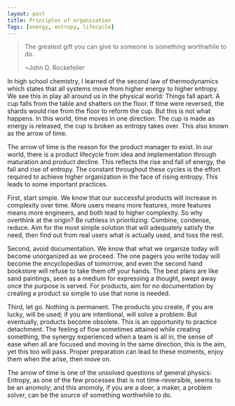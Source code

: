 ```yaml
---
layout: post
title: Principles of organization 
Tags: [energy, entropy, lifecycle]
---
```


>The greatest gift you can give to someone is something worthwhile to do.
>
>~John D. Rockefeller

In high school chemistry, I learned of the second law of thermodynamics which states that all systems move from higher energy to higher entropy.  We see this in play all around us in the physical world:  Things fall apart.  A cup falls from the table and shatters on the floor.  If time were reversed, the shards would rise from the floor to reform the cup.  But this is not what happens.  In this world, time moves in one direction:  The cup is made as energy is released, the cup is broken as entropy takes over.  This also known as the arrow of time.  

The arrow of time is the reason for the product manager to exist.  In our world, there is a product lifecycle from idea and implementation through maturation and product decline.  This reflects the rise and fall of energy, the fall and rise of entropy.  The constant throughout these cycles is the effort required to achieve higher organization in the face of rising entropy.  This leads to some important practices.

First, start simple.  We know that our successful products will increase in complexity over time.  More users means more features, more features means more engineers, and both lead to higher complexity.  So why overthink at the origin?  Be ruthless in prioritizing: Combine, condense, reduce.  Aim for the most simple solution that will adequately satisfy the need, then find out from real users what is actually used, and toss the rest.  

Second, avoid documentation.  We know that what we organize today will become unorganized as we proceed.  The one pagers you write today will become the encyclopedias of tomorrow, and even the second hand bookstore will refuse to take them off your hands.  The best plans are like sand paintings, seen as a medium for expressing a thought, swept away once the purpose is served.  For products, aim for no documentation by creating a product so simple to use that none is needed. 

Third, let go.  Nothing is permanent.  The products you create, if you are lucky, will be used; if you are intentional, will solve a problem.  But eventually, products become obsolete.  This is an opportunity to practice detachment.  The feeling of flow sometimes attained while creating something, the synergy experienced when a team is all in, the sense of ease when all are focused and moving in the same direction, this is the aim, yet this too will pass.  Proper preparation can lead to these moments, enjoy them when the arise, then move on.  

The arrow of time is one of the unsolved questions of general physics: Entropy, as one of the few processes that is not time-reversible, seems to be an anomoly; and this anomoly, if you are a doer, a maker, a problem solver,  can be the source of something worthwhile to do.
